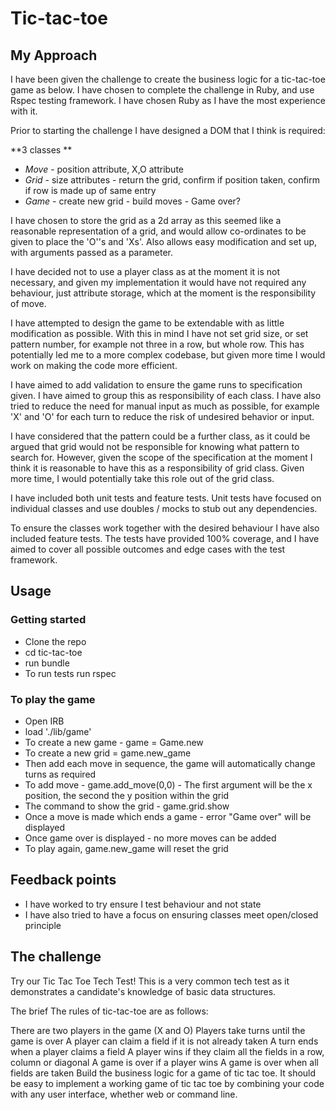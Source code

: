 # Tic-tac-toe

## My Approach

I have been given the challenge to create the business logic for a tic-tac-toe game as below. I have chosen to complete the challenge in Ruby, and use Rspec testing framework. I have chosen Ruby as I have the most experience with it.

Prior to starting the challenge I have designed a DOM that I think is required:

**3 classes **
* *Move* - position attribute, X,O attribute
* *Grid* - size attributes - return the grid, confirm if position taken, confirm if row is made up of same entry
* *Game* - create new grid - build moves - Game over?  

I have chosen to store the grid as a 2d array as this seemed like a reasonable representation of a grid, and would allow co-ordinates to be given to place the 'O''s and 'Xs'. Also allows easy modification and set up, with arguments passed as a parameter.

I have decided not to use a player class as at the moment it is not necessary, and given my implementation it would have not required any behaviour, just attribute storage, which at the moment is the responsibility of move.

I have attempted to design the game to be extendable with as little modification as possible. With this in mind I have not set grid size, or set pattern number, for example not three in a row, but whole row. This has potentially led me to a more complex codebase, but given more time I would work on making the code more efficient.

I have aimed to add validation to ensure the game runs to specification given. I have aimed to group this as responsibility of each class. I have also tried to reduce the need for manual input as much as possible, for example 'X' and 'O' for each turn to reduce the risk of undesired behavior or input. 

I have considered that the pattern could be a further class, as it could be argued that grid would not be responsible for knowing what pattern to search for. However, given the scope of the specification at the moment I think it is reasonable to have this as a responsibility of grid class. Given more time, I would potentially take this role out of the grid class.

I have included both unit tests and feature tests. Unit tests have focused on individual classes and use doubles / mocks to stub out any dependencies.

To ensure the classes work together with the desired behaviour I have also included feature tests. The tests have provided 100% coverage, and I have aimed to cover all possible outcomes and edge cases with the test framework.

## Usage

### Getting started
* Clone the repo
* cd tic-tac-toe
* run bundle
* To run tests run rspec

### To play the game
* Open IRB
* load './lib/game'
* To create a new game - game = Game.new
* To create a new grid = game.new_game
* Then add each move in sequence, the game will automatically change turns as required
* To add move - game.add_move(0,0) - The first argument will be the x position, the second the y position within the grid
* The command to show the grid - game.grid.show
* Once a move is made which ends a game - error "Game over" will be displayed
* Once game over is displayed - no more moves can be added
* To play again, game.new_game will reset the grid

## Feedback points
* I have worked to try ensure I test behaviour and not state
* I have also tried to have a focus on ensuring classes meet open/closed principle


## The challenge
Try our Tic Tac Toe Tech Test!
This is a very common tech test as it demonstrates a candidate's knowledge of basic data structures.

The brief
The rules of tic-tac-toe are as follows:

There are two players in the game (X and O)
Players take turns until the game is over
A player can claim a field if it is not already taken
A turn ends when a player claims a field
A player wins if they claim all the fields in a row, column or diagonal
A game is over if a player wins
A game is over when all fields are taken
Build the business logic for a game of tic tac toe. It should be easy to implement a working game of tic tac toe by combining your code with any user interface, whether web or command line.
